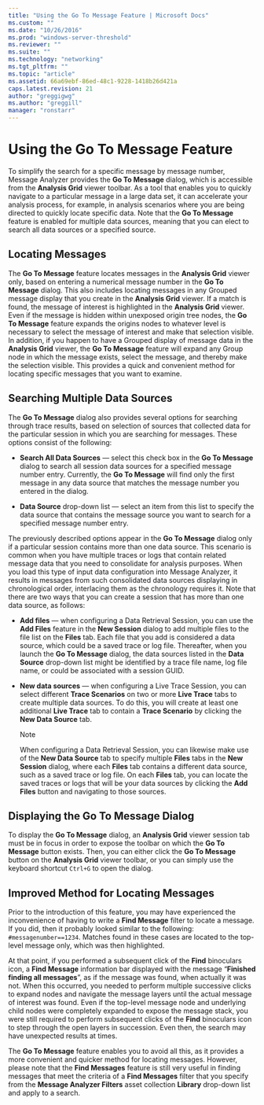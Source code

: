 ```yaml
---
title: "Using the Go To Message Feature | Microsoft Docs"
ms.custom: ""
ms.date: "10/26/2016"
ms.prod: "windows-server-threshold"
ms.reviewer: ""
ms.suite: ""
ms.technology: "networking"
ms.tgt_pltfrm: ""
ms.topic: "article"
ms.assetid: 66a69ebf-86ed-48c1-9228-1418b26d421a
caps.latest.revision: 21
author: "greggigwg"
ms.author: "greggill"
manager: "ronstarr"
---
```

# Using the Go To Message Feature
To simplify the search for a specific message by message number, Message Analyzer provides the **Go To Message** dialog, which is accessible from the **Analysis Grid** viewer toolbar. As a tool that enables you to quickly navigate to a particular message in a large data set, it can accelerate your analysis process, for example, in analysis scenarios where you are being directed to quickly locate specific data. Note that the **Go To Message** feature is enabled for multiple data sources, meaning that you can elect to search all data sources or a specified source.  
  
## Locating Messages  
 The **Go To Message** feature locates messages in the **Analysis Grid** viewer only, based on entering a numerical message number in the **Go To Message** dialog. This also includes locating messages in any Grouped message display that you create in the **Analysis Grid** viewer. If a match is found, the message of interest is highlighted in the **Analysis Grid** viewer. Even if the message is hidden within unexposed origin tree nodes, the **Go To Message** feature expands the origins nodes to whatever level is necessary to select the message of interest and make that selection visible. In addition, if you happen to have a Grouped display of message data in the **Analysis Grid** viewer, the **Go To Message** feature will expand any Group node in which the message exists, select the message, and thereby make the selection visible. This provides a quick and convenient method for locating specific messages that you want to examine.  
  
## Searching Multiple Data Sources  
 The **Go To Message** dialog also provides several options for searching through trace results, based on selection of sources that collected data for the particular session in which you are searching for messages. These options consist of the following:  
  
-   **Search All Data Sources** — select this check box in the **Go To Message** dialog to search all session data sources for a specified message number entry. Currently, the **Go To Message** will find only the first message in any data source that matches the message number you entered in the dialog.  
  
-   **Data Source** drop-down list — select an item from this list to specify the data source that contains the message source you want to search for a specified message number entry.  
  
 The previously described options appear in the **Go To Message** dialog only if a particular session contains more than one data source. This scenario is common when you have multiple traces or logs that contain related message data that you need to consolidate for analysis purposes. When you load this type of input data configuration into Message Analyzer, it results in messages from such consolidated data sources displaying in chronological order, interlacing them as the chronology requires it. Note that there are two ways that you can create a session that has more than one data source, as follows:  
  
-   **Add files** — when configuring a Data Retrieval Session, you can use the **Add Files** feature in the **New Session** dialog to add multiple files to the file list on the **Files** tab. Each file that you add is considered a data source, which could be a saved trace or log file. Thereafter, when you launch the **Go To Message** dialog, the data sources listed in the **Data Source** drop-down list might be identified by a trace file name, log file name, or could be associated with a session GUID.  
  
-   **New data sources** — when configuring a Live Trace Session, you can select different **Trace Scenarios** on two or more **Live Trace** tabs to create multiple data sources. To do this, you will create at least one additional **Live Trace** tab to contain a **Trace Scenario** by clicking the **New Data Source** tab.  
  
    > [!NOTE]
    >  When configuring a Data Retrieval Session, you can likewise make use of the **New Data Source** tab to specify multiple **Files** tabs in the **New Session** dialog, where each **Files** tab contains a different data source, such as a saved trace or log file. On each **Files** tab, you can locate the saved traces or logs that will be your data sources by clicking the **Add Files** button and navigating to those sources.  
  
## Displaying the Go To Message Dialog  
 To display the **Go To Message** dialog, an **Analysis Grid** viewer session tab must be in focus in order to expose the toolbar on which the **Go To Message** button exists. Then, you can either click the **Go To Message** button on the **Analysis Grid** viewer toolbar, or you can simply use the keyboard shortcut `Ctrl+G` to open the dialog.  
  
## Improved Method for Locating Messages  
 Prior to the introduction of this feature, you may have experienced the inconvenience of having to write a **Find Message** filter to locate a message. If you did, then it probably looked similar to the following:  `#messagenumber==1234`. Matches found in these cases are located to the top-level message only, which was then highlighted.  
  
 At that point, if you performed a subsequent click of the **Find** binoculars icon, a **Find Message** information bar displayed with the message “**Finished finding all messages**”, as if the message was found, when actually it was not. When this occurred, you needed to perform multiple successive clicks to expand nodes and navigate the message layers until the actual message of interest was found. Even if the top-level message node and underlying child nodes were completely expanded to expose the message stack, you were still required to perform subsequent clicks of the **Find** binoculars icon to step through the open layers in succession. Even then, the search may have unexpected results at times.  
  
 The **Go To Message** feature enables you to avoid all this, as it provides a more convenient and quicker method for locating messages. However, please note that the **Find Messages** feature is still very useful in finding messages that meet the criteria of a **Find Messages** filter that you specify from the **Message Analyzer Filters** asset collection **Library** drop-down list and apply to a search.